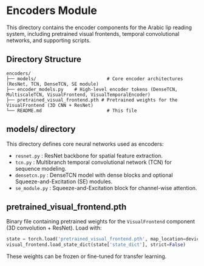# Encoders Module

This directory contains the encoder components for the Arabic lip reading system, including pretrained visual frontends, temporal convolutional networks, and supporting scripts.

## Directory Structure

```text
encoders/
├── models/                          # Core encoder architectures (ResNet, TCN, DenseTCN, SE module)
├── encoder_models.py    # High-level encoder tokens (DenseTCN, MultiscaleTCN, VisualFrontend, VisualTemporalEncoder)
├── pretrained_visual_frontend.pth # Pretrained weights for the VisualFrontend (3D CNN + ResNet)
└── README.md                        # This file
```

## models/ directory

This directory defines core neural networks used as encoders:

- `resnet.py`           : ResNet backbone for spatial feature extraction.
- `tcn.py`              : Multibranch temporal convolutional network (TCN) for sequence modeling.
- `densetcn.py`         : DenseTCN model with dense blocks and optional Squeeze-and-Excitation (SE) modules.
- `se_module.py`        : Squeeze-and-Excitation block for channel-wise attention.

## pretrained_visual_frontend.pth

Binary file containing pretrained weights for the `VisualFrontend` component (3D convolution + ResNet). Load with:
   ```python
state = torch.load('pretrained_visual_frontend.pth', map_location=device)
visual_frontend.load_state_dict(state['state_dict'], strict=False)
```

These weights can be frozen or fine-tuned for transfer learning.